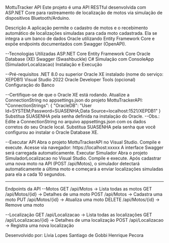 MottuTracker API
Este projeto é uma API RESTful desenvolvida com ASP.NET Core para rastreamento de localização de motos via simulação de dispositivos Bluetooth/Arduino.

Descrição
A aplicação permite o cadastro de motos e o recebimento automático de localizações simuladas para cada moto cadastrada. Ela se integra a um banco de dados Oracle utilizando Entity Framework Core e expõe endpoints documentados com Swagger (OpenAPI).

--Tecnologias Utilizadas
ASP.NET Core
Entity Framework Core
Oracle Database (XE)
Swagger (Swashbuckle)
C#
Simulação com ConsoleApp (SimuladorLocalizacao)
Instalação e Execução


--Pré-requisitos
.NET 8.0 ou superior
Oracle XE instalado (nome do serviço: XEPDB1)
Visual Studio 2022
Oracle Developer Tools (opcional)
Configuração do Banco

--Certifique-se de que o Oracle XE está rodando.
Atualize a ConnectionString no appsettings.json do projeto MottuTrackerAPI:
"ConnectionStrings": {
  "OracleDB": "User Id=SYSTEM;Password=SUASENHA;Data Source=localhost:1521/XEPDB1"
}
Substitua SUASENHA pela senha definida na instalação do Oracle.
--Obs.: Edite a ConnectionString no arquivo appsettings.json com os dados corretos do seu Oracle local. Substitua SUASENHA pela senha que você configurou ao instalar o Oracle Database XE.

--Executar API
Abra o projeto MottuTrackerAPI no Visual Studio.
Compile e execute.
Acesse via navegador: https://localhost:xxxxx
A interface Swagger será carregada automaticamente.
Executar Simulador
Abra o projeto SimuladorLocalizacao no Visual Studio.
Compile e execute.
Após cadastrar uma nova moto na API (POST /api/Motos), o simulador detectará automaticamente a última moto e começará a enviar localizações simuladas para ela a cada 10 segundos.

---------
Endpoints da API
--Motos
GET /api/Motos → Lista todas as motos
GET /api/Motos/{id} → Detalhes de uma moto
POST /api/Motos → Cadastra uma moto
PUT /api/Motos/{id} → Atualiza uma moto
DELETE /api/Motos/{id} → Remove uma moto

--Localização
GET /api/Localizacao → Lista todas as localizações
GET /api/Localizacao/{id} → Detalhes de uma localização
POST /api/Localizacao → Registra uma nova localização


Desenvolvido por:
Lívia Lopes
Santiago de Gobbi 
Henrique Pecora
